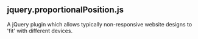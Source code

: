 <h2>jquery.proportionalPosition.js</h2>
<p>A jQuery plugin which allows typically non-responsive website designs to 'fit' with different devices.</p>